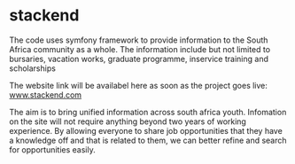 stackend
========

The code uses symfony framework to provide information to the South Africa community as a whole. The information include but not limited to bursaries, vacation works, graduate programme, inservice training and scholarships

The website link will be availabel here as soon as the project goes live: www.stackend.com

The aim is to bring unified information across south africa youth. Infomation on the site will not require anything beyond two years of working experience.
By allowing everyone to share job opportunities that they have a knowledge off and that is related to them, we can better refine and search
for opportunities easily.
